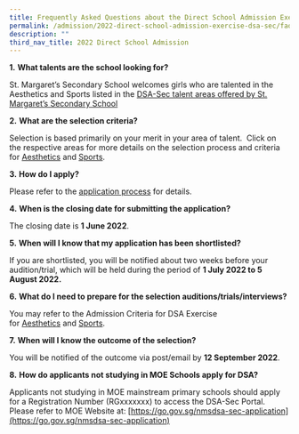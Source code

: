 ```yaml
---
title: Frequently Asked Questions about the Direct School Admission Exercise
permalink: /admission/2022-direct-school-admission-exercise-dsa-sec/faq-about-dsa/
description: ""
third_nav_title: 2022 Direct School Admission
---
```

**1.** **What talents are the school looking for?**

St. Margaret’s Secondary School welcomes girls who are talented in the Aesthetics and Sports listed in the [DSA-Sec talent areas offered by St. Margaret’s Secondary School](/admission/2022-direct-school-admission-exercise-dsa-sec)

**2.** **What are the selection criteria?**

Selection is based primarily on your merit in your area of talent.  Click on the respective areas for more details on the selection process and criteria for [Aesthetics](/2022-direct-school-admission-exercise-dsa-sec/admission-criteria-for-dsa-exercise-aesthetics) and [Sports](/admission/2022-direct-school-admission-exercise-dsa-sec/admission-criteria-for-dsa-exercise-sports).

**3.** **How do I apply?**

Please refer to the [application process](/admission/2022-direct-school-admission-exercise-dsa-sec) for details.

**4.** **When is the closing date for submitting the application?**

The closing date is **1 June 2022**.

**5.** **When will I know that my application has been shortlisted?**

If you are shortlisted, you will be notified about two weeks before your audition/trial, which will be held during the period of **1 July 2022 to 5 August 2022.**

**6.** **What do I need to prepare for the selection auditions/trials/interviews?**

You may refer to the Admission Criteria for DSA Exercise for [Aesthetics](/admission/2022-direct-school-admission-exercise-dsa-sec/admission-criteria-for-dsa-exercise-aesthetics) and [Sports](/admission/2022-direct-school-admission-exercise-dsa-sec/admission-criteria-for-dsa-exercise-sports).

**7.** **When will I know the outcome of the selection?**

You will be notified of the outcome via post/email by **12 September 2022**.

**8.** **How do applicants not studying in MOE Schools apply for DSA?**

Applicants not studying in MOE mainstream primary schools should apply for a Registration Number (RGxxxxxxx) to access the DSA-Sec Portal. Please refer to MOE Website at: [https://go.gov.sg/nmsdsa-sec-application](https://go.gov.sg/nmsdsa-sec-application)